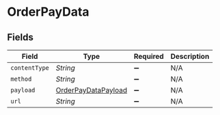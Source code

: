 # OrderPayData


## Fields

| Field                                                             | Type                                                              | Required                                                          | Description                                                       |
| ----------------------------------------------------------------- | ----------------------------------------------------------------- | ----------------------------------------------------------------- | ----------------------------------------------------------------- |
| `contentType`                                                     | *String*                                                          | :heavy_minus_sign:                                                | N/A                                                               |
| `method`                                                          | *String*                                                          | :heavy_minus_sign:                                                | N/A                                                               |
| `payload`                                                         | [OrderPayDataPayload](../../models/shared/OrderPayDataPayload.md) | :heavy_minus_sign:                                                | N/A                                                               |
| `url`                                                             | *String*                                                          | :heavy_minus_sign:                                                | N/A                                                               |